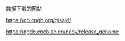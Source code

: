 

数据下载的网站

https://db.cngb.org/gisaid/

https://ngdc.cncb.ac.cn/ncov/release_genome



































































































